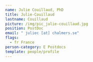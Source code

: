 ```yaml
---
name: Julie Couillaud, PhD
title: Julie-Couillaud
lastname: Couillaud
picture: /img/pic_julie-couillaud.jpg
position: PostDoc
email: " juliec [at] chalmers.se"
flags:
  - fr France
person-category: E Postdocs
template: people/profile
---
```


